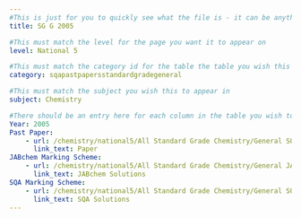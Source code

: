 ```yaml
---
#This is just for you to quickly see what the file is - it can be anything you want
title: SG G 2005

#This must match the level for the page you want it to appear on
level: National 5

#This must match the category id for the table the table you wish this to appear in
category: sqapastpapersstandardgradegeneral

#This must match the subject you wish this to appear in
subject: Chemistry

#There should be an entry here for each column in the table you wish to populate:
Year: 2005
Past Paper:
    - url: /chemistry/national5/All Standard Grade Chemistry/General SQA PP/General SQA PP 2005.pdf
      link_text: Paper
JABchem Marking Scheme:
    - url: /chemistry/national5/All Standard Grade Chemistry/General JABchem Msch/2005generalMSch.pdf
      link_text: JABchem Solutions
SQA Marking Scheme:
    - url: /chemistry/national5/All Standard Grade Chemistry/General SQA Msch/General SQA Msch 2005.pdf
      link_text: SQA Solutions
---
```


